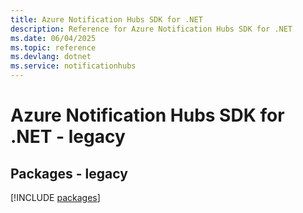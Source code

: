 ```yaml
---
title: Azure Notification Hubs SDK for .NET
description: Reference for Azure Notification Hubs SDK for .NET
ms.date: 06/04/2025
ms.topic: reference
ms.devlang: dotnet
ms.service: notificationhubs
---
```

# Azure Notification Hubs SDK for .NET - legacy
## Packages - legacy
[!INCLUDE [packages](notification-hubs-index.md)]